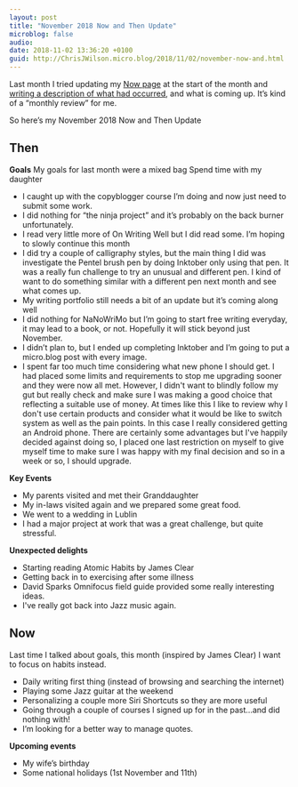 ```yaml
---
layout: post
title: "November 2018 Now and Then Update"
microblog: false
audio: 
date: 2018-11-02 13:36:20 +0100
guid: http://ChrisJWilson.micro.blog/2018/11/02/november-now-and.html
---
```

Last month I tried updating my [Now page](http://chrisjwilson.me/now/) at the start of the month and [writing a description of what had occurred](http://chrisjwilson.me/2018/10/01/now-and-then.html), and what is coming up. It’s kind of a “monthly review” for me. 

So here’s my November 2018 Now and Then Update 

## Then 

**Goals**
My goals for last month were a mixed bag
 Spend time with my daughter
- I caught up with the copyblogger course I’m doing and now just need to submit some work. 
- I did nothing for “the ninja project” and it’s probably on the back burner unfortunately.
- I read very little more of On Writing Well but I did read some. I’m hoping to slowly continue this month
- I did try a couple of calligraphy styles, but the main thing I did was investigate the Pentel brush pen by doing Inktober only using that pen. It was a really fun challenge to try an unusual and different pen. I kind of want to do something similar with a different pen next month and see what comes up. 
- My writing portfolio still needs a bit of an update but it’s coming along well
- I did nothing for NaNoWriMo but I’m going to start free writing everyday, it may lead to a book, or not. Hopefully it will stick beyond just November. 
- I didn’t plan to, but I ended up completing Inktober and I’m going to put a micro.blog post with every image.
- I spent far too much time considering what new phone I should get. I had placed some limits and requirements to stop me upgrading sooner and they were now all met. However, I didn't want to blindly follow my gut but really check and make sure I was making a good choice that reflecting a suitable use of money. At times like this I like to review why I don't use certain products and consider what it would be like to switch system as well as the pain points. In this case I really considered getting an Android phone. There are certainly some advantages but I've happily decided against doing so, I placed one last restriction on myself to give myself time to make sure I was happy with my final decision and so in a week or so, I should upgrade. 

**Key Events**
- My parents visited and met their Granddaughter
- My in-laws visited again and we prepared some great food. 
- We went to a wedding in Lublin 
- I had a major project at work that was a great challenge, but quite stressful. 

**Unexpected delights**
- Starting reading Atomic Habits by James Clear
- Getting back in to exercising after some illness
- David Sparks Omnifocus field guide provided some really interesting ideas. 
- I've really got back into Jazz music again.

## Now
Last time I talked about goals, this month (inspired by James Clear) I want to focus on habits instead. 
- Daily writing first thing (instead of browsing and searching the internet) 
- Playing some Jazz guitar at the weekend
- Personalizing a couple more Siri Shortcuts so they are more useful
- Going through a couple of courses I signed up for in the past...and did nothing with!
- I’m looking for a better way to manage quotes.

**Upcoming events**
- My wife’s birthday
- Some national holidays (1st November and 11th) 
